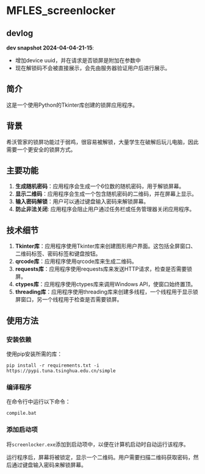 # MFLES_screenlocker

## devlog

**dev snapshot 2024-04-04-21-15**: 

- 增加device uuid，并在请求是否锁屏是附加在参数中
- 现在解锁码不会被直接展示，会先由服务器验证用户后进行展示。

## 简介
这是一个使用Python的Tkinter库创建的锁屏应用程序。

## 背景
希沃管家的锁屏功能过于弱鸡，很容易被解锁，大量学生在破解后玩儿电脑，因此需要一个更安全的锁屏方式。

## 主要功能

1. **生成随机密码**：应用程序会生成一个6位数的随机密码，用于解锁屏幕。
2. **显示二维码**：应用程序会生成一个包含随机密码的二维码，并在屏幕上显示。
3. **输入密码解锁**：用户可以通过键盘输入密码来解锁屏幕。
4. **防止非法关闭**: 应用程序会阻止用户通过任务栏或任务管理器关闭应用程序。

## 技术细节

1. **Tkinter库**：应用程序使用Tkinter库来创建图形用户界面。这包括全屏窗口、二维码标签、密码标签和键盘按钮。
2. **qrcode库**：应用程序使用qrcode库来生成二维码。
3. **requests库**：应用程序使用requests库来发送HTTP请求，检查是否需要锁屏。
4. **ctypes库**：应用程序使用ctypes库来调用Windows API，使窗口始终置顶。
5. **threading库**：应用程序使用threading库来创建多线程，一个线程用于显示锁屏窗口，另一个线程用于检查是否需要锁屏。

## 使用方法

### 安装依赖
使用pip安装所需的库：

```
pip install -r requirements.txt -i https://pypi.tuna.tsinghua.edu.cn/simple
```
### 编译程序
在命令行中运行以下命令：

```
compile.bat
```

### 添加启动项
将`screenlocker.exe`添加到启动项中，以便在计算机启动时自动运行该程序。

运行程序后，屏幕将被锁定，显示一个二维码。用户需要扫描二维码获取密码，然后通过键盘输入密码来解锁屏幕。
